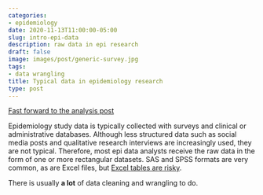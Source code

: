 ```yaml
---
categories:
- epidemiology
date: 2020-11-13T11:00:00-05:00
slug: intro-epi-data
description: raw data in epi research
draft: false
image: images/post/generic-survey.jpg
tags:
- data wrangling  
title: Typical data in epidemiology research 
type: post
---
```




[Fast forward to the analysis post](/2020/11/13-intro-billboard-data)

Epidemiology study data is typically collected with surveys and clinical or administrative databases. Although less structured data such as social media posts and qualitative research interviews are increasingly used, they are not typical. Therefore, most epi data analysts receive the raw data in the form of one or more rectangular datasets. SAS and SPSS formats are very common, as are Excel files, but [Excel tables are risky]().

There is usually **a lot** of data cleaning and wrangling to do.

